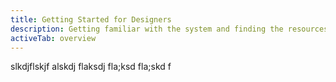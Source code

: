 ```yaml
---
title: Getting Started for Designers
description: Getting familiar with the system and finding the resources you need as a designer.
activeTab: overview
---
```

slkdjflskjf alskdj flaksdj fla;ksd fla;skd f
